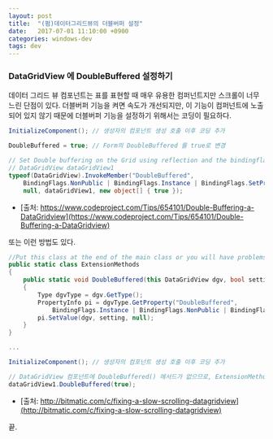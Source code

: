 ```yaml
---
layout: post
title:  "(펌)데이터그리드뷰의 더블버퍼 설정"
date:   2017-07-01 11:10:00 +0900
categories: windows-dev
tags: dev
---
```


### DataGridView 에 DoubleBuffered 설정하기

데이터 그리드 뷰 컴포넌트는 표를 표현할 때 매우 유용한 컴퍼넌트지만 스크롤이 너무 느린 단점이 있다. 더블버퍼 기능을 켜면 속도가 개선되지만, 이 기능이 컴퍼넌트에 노출되어 있지 않기 때문에 더블버퍼 기능을 설정하기 위해서는 코딩이 필요하다.

```csharp
InitializeComponent(); // 생성자의 컴포넌트 생성 호출 이후 코딩 추가

DoubleBuffered = true; // Form의 DoubleBuffered 를 true로 변경

// Set Double buffering on the Grid using reflection and the bindingflags enum.
// DataGridView dataGridView1
typeof(DataGridView).InvokeMember("DoubleBuffered",
	BindingFlags.NonPublic | BindingFlags.Instance | BindingFlags.SetProperty,
	null, dataGridView1, new object[] { true });
```

* [출처: https://www.codeproject.com/Tips/654101/Double-Buffering-a-DataGridview](https://www.codeproject.com/Tips/654101/Double-Buffering-a-DataGridview)

또는 이런 방법도 있다.

```csharp
//Put this class at the end of the main class or you will have problems.
public static class ExtensionMethods
{
	public static void DoubleBuffered(this DataGridView dgv, bool setting)
	{
		Type dgvType = dgv.GetType();
		PropertyInfo pi = dgvType.GetProperty("DoubleBuffered",
			BindingFlags.Instance | BindingFlags.NonPublic | BindingFlags.SetProperty);
		pi.SetValue(dgv, setting, null);
	}
}

...

InitializeComponent(); // 생성자의 컴포넌트 생성 호출 이후 코딩 추가

// DataGridView 컴포넌트에 DoubleBuffered() 메서드가 없으므로, ExtensionMethods 의 DoubleBuffered()를 대신 호출한다.
dataGridView1.DoubleBuffered(true);
```

* [출처: http://bitmatic.com/c/fixing-a-slow-scrolling-datagridview](http://bitmatic.com/c/fixing-a-slow-scrolling-datagridview)


끝.
